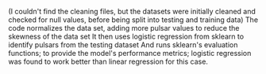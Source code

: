(I couldn't find the cleaning files, but the datasets were initially cleaned and checked for null values, before being split into testing and training data)
The code normalizes the data set, adding more pulsar values to reduce the skewness of the data set
It then uses logistic regression from sklearn to identify pulsars from the testing dataset
And runs sklearn's evaluation functions; to provide the model's performance metrics; logistic regression was found to work better than linear regression for this case.
